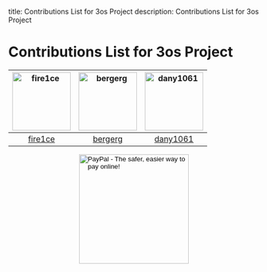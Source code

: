 title: Contributions List for 3os Project
description: Contributions List for 3os Project
<!-- Meta Data for search engines - NOT Visible -->

# Contributions List for 3os Project

[<img alt="fire1ce" src="https://avatars1.githubusercontent.com/u/16795594?v=4&s=117" width="117">](https://github.com/fire1ce) |[<img alt="bergerg" src="https://avatars2.githubusercontent.com/u/9004567?v=4&s=117" width="117">](https://github.com/bergerg) |[<img alt="dany1061" src="https://avatars3.githubusercontent.com/u/44188542?v=4&s=117" width="117">](https://github.com/dany1061) |
:---: |:---: |:---: |
[fire1ce](https://github.com/fire1ce) |[bergerg](https://github.com/bergerg) |[dany1061](https://github.com/dany1061) |

<!-- Donation Button -->
<form action="https://www.paypal.com/cgi-bin/webscr" method="post" target="_top" align="center"><input type="hidden" name="cmd" value="_s-xclick"><input type="hidden" name="hosted_button_id" value="Q94AU5RUD4X6A"><input type="image" src="https://raw.githubusercontent.com/fire1ce/3os.org/gh-pages/assets/images/beerDonation.png" width="220px" border="0" name="submit" alt="PayPal - The safer, easier way to pay online!"><img alt="" border="0" src="https://www.paypalobjects.com/en_US/i/scr/pixel.gif" width="1" height="1"></form>
<!-- Donation Button -->